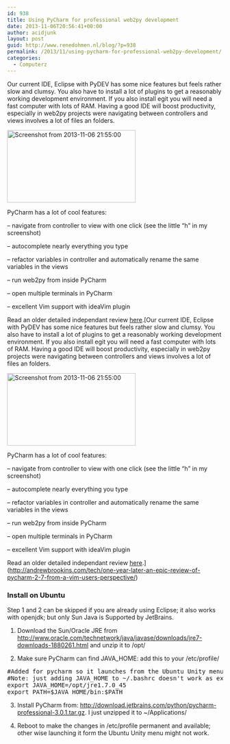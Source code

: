 ```yaml
---
id: 938
title: Using PyCharm for professional web2py development
date: 2013-11-06T20:56:41+00:00
author: acidjunk
layout: post
guid: http://www.renedohmen.nl/blog/?p=938
permalink: /2013/11/using-pycharm-for-professional-web2py-development/
categories:
  - Computerz
---
```

Our current IDE, Eclipse with PyDEV has some nice features but feels rather slow and clumsy. You also have to install a lot of plugins to get a reasonably working development environment. If you also install egit you will need a fast computer with lots of RAM. Having a good IDE will boost productivity, especially in web2py projects were navigating between controllers and views involves a lot of files an folders.

[<img class="alignnone size-medium wp-image-941" alt="Screenshot from 2013-11-06 21:55:00" src="http://www.renedohmen.nl/blog/wp-content/uploads/2013/11/Screenshot-from-2013-11-06-215500-300x169.png" width="300" height="169" srcset="http://www.renedohmen.nl/blog/wp-content/uploads/2013/11/Screenshot-from-2013-11-06-215500-300x169.png 300w, http://www.renedohmen.nl/blog/wp-content/uploads/2013/11/Screenshot-from-2013-11-06-215500-1024x577.png 1024w" sizes="(max-width: 300px) 100vw, 300px" />](http://www.renedohmen.nl/blog/wp-content/uploads/2013/11/Screenshot-from-2013-11-06-215500.png)

PyCharm has a lot of cool features:
  
&#8211; navigate from controller to view with one click (see the little &#8220;h&#8221; in my screenshot)
  
&#8211; autocomplete nearly everything you type
  
&#8211; refactor variables in controller and automatically rename the same variables in the views
  
&#8211; run web2py from inside PyCharm
  
&#8211; open multiple terminals in PyCharm
  
&#8211; excellent Vim support with ideaVim plugin

Read an older detailed independant review [here](http://andrewbrookins.com/tech/one-year-later-an-epic-review-of-pycharm-2-7-from-a-vim-users-perspective/).[Our current IDE, Eclipse with PyDEV has some nice features but feels rather slow and clumsy. You also have to install a lot of plugins to get a reasonably working development environment. If you also install egit you will need a fast computer with lots of RAM. Having a good IDE will boost productivity, especially in web2py projects were navigating between controllers and views involves a lot of files an folders.

[<img class="alignnone size-medium wp-image-941" alt="Screenshot from 2013-11-06 21:55:00" src="http://www.renedohmen.nl/blog/wp-content/uploads/2013/11/Screenshot-from-2013-11-06-215500-300x169.png" width="300" height="169" srcset="http://www.renedohmen.nl/blog/wp-content/uploads/2013/11/Screenshot-from-2013-11-06-215500-300x169.png 300w, http://www.renedohmen.nl/blog/wp-content/uploads/2013/11/Screenshot-from-2013-11-06-215500-1024x577.png 1024w" sizes="(max-width: 300px) 100vw, 300px" />](http://www.renedohmen.nl/blog/wp-content/uploads/2013/11/Screenshot-from-2013-11-06-215500.png)

PyCharm has a lot of cool features:
  
&#8211; navigate from controller to view with one click (see the little &#8220;h&#8221; in my screenshot)
  
&#8211; autocomplete nearly everything you type
  
&#8211; refactor variables in controller and automatically rename the same variables in the views
  
&#8211; run web2py from inside PyCharm
  
&#8211; open multiple terminals in PyCharm
  
&#8211; excellent Vim support with ideaVim plugin

Read an older detailed independant review [here](http://andrewbrookins.com/tech/one-year-later-an-epic-review-of-pycharm-2-7-from-a-vim-users-perspective/).](http://andrewbrookins.com/tech/one-year-later-an-epic-review-of-pycharm-2-7-from-a-vim-users-perspective/) 

### Install on Ubuntu

Step 1 and 2 can be skipped if you are already using Eclipse; it also works with openjdk; but only Sun Java is Supported by JetBrains.
  
1) Download the Sun/Oracle JRE from http://www.oracle.com/technetwork/java/javase/downloads/jre7-downloads-1880261.html and unzip it to /opt/
  
2) Make sure PyCharm can find JAVA_HOME: add this to your /etc/profile/

<pre>#Added for pycharm so it launches from the Ubuntu Unity menu
#Note: just adding JAVA_HOME to ~/.bashrc doesn't work as expected.
export JAVA_HOME=/opt/jre1.7.0_45
export PATH=$JAVA_HOME/bin:$PATH</pre>

3) Install PyCharm from: http://download.jetbrains.com/python/pycharm-professional-3.0.1.tar.gz. I just unzipped it to ~/Applications/
  
4) Reboot to make the changes in /etc/profile permanent and available; other wise launching it form the Ubuntu Unity menu might not work.